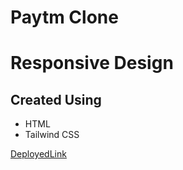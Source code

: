 # Paytm Clone
# Responsive Design
## Created Using
- HTML
- Tailwind CSS

[DeployedLink](https://superb-wisp-3f3310.netlify.app)
